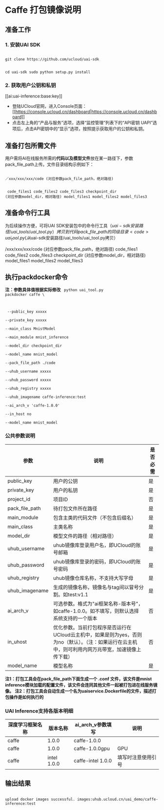 

# Caffe 打包镜像说明
## 准备工作
### 1. 安装UAI SDK

<code>
git clone https://github.com/ucloud/uai-sdk

cd uai-sdk
sudo python setup.py install
</code>

### 2. 获取用户公钥和私钥 

[[ai:uai-inference:base:key]]

  * 登陆UCloud官网，进入Console页面：[[https://console.ucloud.cn/dashboard|https://console.ucloud.cn/dashboard]]
  * 点击左上角的“产品与服务”选项，选择“监控管理”列表下的“API密钥 UAPI”选项后，点击API密钥中的“显示”选项，按照提示获取用户的公钥和私钥。

## 准备打包所需文件
用户需将AI在线服务所需的**代码以及模型文件**放在某一路径下，参数pack\_file\_path上传。文件目录结构示例如下：

<code>
／xxx/xxx/xxx/code (对应参数pack_file_path，绝对路径)

 code_files1
    code_files2
    code_files3
    checkpoint_dir (对应参数model_dir，相对路径)
        model_files1
        model_files2
        model_files3
</code>

## 准备命令行工具
为后续操作方便，可将UAI SDK安装包中的命令行工具（$uai-sdk安装路径/uai\_tools/uai\_tool.py）拷贝到代码pack\_file\_path的同级目录
<code>
uai_tool.py (从$uai-sdk安装路径/uai_tools/uai_tool.py拷贝）

 /xxx/xxx/xxx/code (对应参数pack_file_path，绝对路径)
    code_files1
    code_files2
    code_files3
    checkpoint_dir (对应参数model_dir，相对路径)
        model_files1
        model_files2
        model_files3
</code>

## 执行packdocker命令
**注：参数具体值根据实际修改** 
<code>
python uai_tool.py packdocker caffe \

​        --public_key xxxxx  \
​        --private_key xxxxx  \
​        --main_class MnistModel  \
​        --main_module mnist_inference  \
​        --model_dir checkpoint_dir  \
​        --model_name mnist_model  \
​        --pack_file_path ./code \
​        --uhub_username xxxxx  \
​        --uhub_password xxxxx  \
​        --uhub_registry xxxxx  \
​        --uhub_imagename caffe-inference:test \
​        --ai_arch_v 'caffe-1.0.0' \
​        --in_host no \
​        --model_name mnist_model
</code>

### 公共参数说明

| 参数 | 说明 | 是否必需 |
| ---- | ---- | -------- |
| public\_key       | 用户的公钥                                                                            | 是     |
| private\_key      | 用户的私钥                                                                            | 是     |
| project\_id       | 项目ID                                                                             | 否     |
| pack\_file\_path  | 待打包文件所在路径                                                           | 是     |
| main\_module      | 包含主类的代码文件（不包含后缀名）                                                                | 是     |
| main\_class       | 主类名称                                                                             | 是     |
| model\_dir        | 模型文件的路径（相对路径）                                                                    | 是     |
| uhub\_username    | uhub镜像库登录用户名，即UCloud的账号邮箱                         | 是     |
| uhub\_password   |  uhub镜像库登录的密码，即UCloud的账号密码                          | 是     |
| uhub\_registry    | uhub镜像仓库名称，不支持大写字母                                                               | 是     |
| uhub\_imagename   | 生成的镜像名称，镜像名与tag间以冒号分割。如test:v1.1                                                 | 是     |
| ai\_arch\_v       | 可选参数。格式为"ai框架名称-版本号"，如caffe-1.0.0。如不填写，则默认选择系统支持的一个版本                       | 否     |
| in\_uhost         | 优化参数。当前打包程序是否运行在UCloud云主机中，如果是则为yes，否则为no（默认）。（注：如果运行在云主机中，则可利用内网万兆带宽，加速镜像上传下载）  | 否     |
| model\_name        | 模型名称                                                                             | 是     |

**注1：打包工具会在pack\_file\_path下面生成一个 .conf 文件，该文件是mnist inference模块加载的配置文件，该文件会连同其他文件一起被打包进在线服务镜像。**
**注2：打包工具会自动生成一个名为uaiservice.Dockerfile的文件，描述打包操作是如何执行的**

### UAI Inference支持各版本明细

| 深度学习框架名称 | 版本名称 | ai\_arch\_v参数填写 | 说明 |
| ---------------- | -------- | ------------------- | ---- |
| caffe     | 1.0.0        | caffe-1.0.0        |            |
| caffe     | 1.0.0        | caffe-1.0.0gpu      |     GPU   |
| caffe     | intel 1.0.0  | caffe-intel 1.0.0  | 填写时注意使用引号  |

## 输出结果
<code>
upload docker images successful. images:uhub.ucloud.cn/uai_demo/caffe-inference:test
</code>

